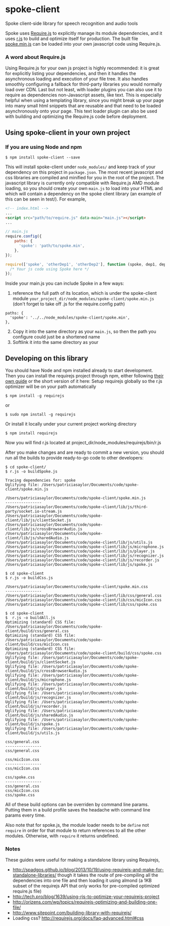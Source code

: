 # spoke-client
Spoke client-side library for speech recognition and audio tools

Spoke uses [Require.js](http://requirejs.org/) to explicitly manage its module dependencies, and it uses [r.js](https://github.com/jrburke/r.js) to build and optimize itself for production.
The built file [spoke.min.js](./spoke.min.js) can be loaded into your own javascript code using Require.js. 

### A word about Require.js
Using Require.js for your own js project is highly recommended: it is great for explicitly listing your dependencies, and then it handles the asynchronous loading and execution of your file tree. It also handles smoothly configuring a fallback for third-party libraries you would normally load over CDN. Last but not least, with loader plugins you can also use it to require as dependencies non-Javascript assets, like text. This is especially helpful when using a templating library, since you might break up your page into many small html snippets that are reusable and that need to be loaded asynchronously onto your page. This text loader plugin can also be used with building and optimizing the Require.js code before deployment.

## Using spoke-client in your own project
### If you are using Node and npm
```
$ npm install spoke-client --save
```
This will install spoke-client under `node_modules/` and keep track of your dependency on this project in `package.json`.
The most recent javascript and css libraries are compiled and minified for you in the root of the project. The javascript library is currently only compatible with Require.js AMD module loading, so you should create your own `main.js` to load into your HTML and which will contain a dependency on the spoke client library (an example of this can be seen in test/). For example,
```html
<!-- index.html -->
...
<script src="path/to/require.js" data-main="main.js"></script>
...
```
```javascript
// main.js
require.config({
    paths: {
      'spoke': 'path/to/spoke.min',
    },
});

require(['spoke', 'otherDep1', 'otherDep2'], function (spoke, dep1, dep2) {
  /* Your js code using Spoke here */
});
```
Inside your main.js you can include Spoke in a few ways:
1. reference the full path of its location, which is under the spoke-client module `your_project_dir/node_modules/spoke-client/spoke.min.js` (don't forget to take off .js for the require.config path)
```
paths: {
  'spoke': '../../node_modules/spoke-client/spoke.min',
},
```
2. Copy it into the same directory as your `main.js`, so then the path you configure could just be a shortened name
3. Softlink it into the same directory as your

## Developing on this library
You should have Node and npm installed already to start development. Then you can install the requirejs project through npm, either following [their own guide](http://requirejs.org/docs/optimization.html) or the short version of it here:
Setup requirejs globally so the r.js optimizer will be on your path automatically
```
$ npm install -g requirejs
```
or
```
$ sudo npm install -g requirejs
```
Or install it locally under your current project working directory
```
$ npm install requirejs
```
Now you will find r.js located at project_dir/node_modules/requirejs/bin/r.js

After you make changes and are ready to commit a new version, you should run all the builds to provide ready-to-go code to other developers:
```
$ cd spoke-client/
$ r.js -o buildSpoke.js 

Tracing dependencies for: spoke
Uglifying file: /Users/patriciasaylor/Documents/code/spoke-client/spoke.min.js

/Users/patriciasaylor/Documents/code/spoke-client/spoke.min.js
----------------
/Users/patriciasaylor/Documents/code/spoke-client/lib/js/third-party/socket.io-stream.js
/Users/patriciasaylor/Documents/code/spoke-client/lib/js/clientSocket.js
/Users/patriciasaylor/Documents/code/spoke-client/lib/js/crossBrowserAudio.js
/Users/patriciasaylor/Documents/code/spoke-client/lib/js/sharedAudio.js
/Users/patriciasaylor/Documents/code/spoke-client/lib/js/utils.js
/Users/patriciasaylor/Documents/code/spoke-client/lib/js/microphone.js
/Users/patriciasaylor/Documents/code/spoke-client/lib/js/player.js
/Users/patriciasaylor/Documents/code/spoke-client/lib/js/recognizer.js
/Users/patriciasaylor/Documents/code/spoke-client/lib/js/recorder.js
/Users/patriciasaylor/Documents/code/spoke-client/lib/js/spoke.js
```
```
$ cd spoke-client
$ r.js -o buildCss.js

/Users/patriciasaylor/Documents/code/spoke-client/spoke.min.css
----------------
/Users/patriciasaylor/Documents/code/spoke-client/lib/css/general.css
/Users/patriciasaylor/Documents/code/spoke-client/lib/css/micIcon.css
/Users/patriciasaylor/Documents/code/spoke-client/lib/css/spoke.css
```
```
$ cd spoke-client
$  r.js -o buildAll.js 
Optimizing (standard) CSS file: /Users/patriciasaylor/Documents/code/spoke-client/build/css/general.css
Optimizing (standard) CSS file: /Users/patriciasaylor/Documents/code/spoke-client/build/css/micIcon.css
Optimizing (standard) CSS file: /Users/patriciasaylor/Documents/code/spoke-client/build/css/spoke.css
Uglifying file: /Users/patriciasaylor/Documents/code/spoke-client/build/js/clientSocket.js
Uglifying file: /Users/patriciasaylor/Documents/code/spoke-client/build/js/crossBrowserAudio.js
Uglifying file: /Users/patriciasaylor/Documents/code/spoke-client/build/js/microphone.js
Uglifying file: /Users/patriciasaylor/Documents/code/spoke-client/build/js/player.js
Uglifying file: /Users/patriciasaylor/Documents/code/spoke-client/build/js/recognizer.js
Uglifying file: /Users/patriciasaylor/Documents/code/spoke-client/build/js/recorder.js
Uglifying file: /Users/patriciasaylor/Documents/code/spoke-client/build/js/sharedAudio.js
Uglifying file: /Users/patriciasaylor/Documents/code/spoke-client/build/js/spoke.js
Uglifying file: /Users/patriciasaylor/Documents/code/spoke-client/build/js/utils.js

css/general.css
----------------
css/general.css

css/micIcon.css
----------------
css/micIcon.css

css/spoke.css
----------------
css/general.css
css/micIcon.css
css/spoke.css
```

All of these build options can be overriden by command line params. Putting them in a build profile saves the headache with command line params every time. 

Also note that for spoke.js, the module loader needs to be `define` not `require` in order for that module to return references to all the other modules. Otherwise, with `require` it returns undefined.

### Notes
These guides were useful for making a standalone library using Requirejs,
* http://spadgos.github.io/blog/2013/10/19/using-requirejs-and-make-for-standalone-libraries/
though it takes the route of pre-compiling all the dependencies into one file
and then loading it using almond (a 1KB subset of the requirejs API that only
works for pre-compiled optimized require.js file)
* http://tech.pro/blog/1639/using-rjs-to-optimize-your-requirejs-project
* http://orizens.com/wp/topics/requirejs-optimizing-and-building-one-file/
* http://www.sitepoint.com/building-library-with-requirejs/
* Loading css? http://requirejs.org/docs/faq-advanced.html#css


